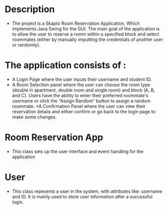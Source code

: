 # Description
* The project is a Skapto Room Reservation Application, Which implements Java Swing for the GUI. The main goal of the application is to allow the user to reserve a romm within a specified block and select roommates (either by manually imputting the credentials of another user or randomly).

# The application consists of :
* A Login Page where the user inputs their username and student ID.
* A Room Selection panel where the user can choose the room type (double in apartment, double room and single room) and block (A, B, and C). Users have the ability to enter their preferred roommate's username or click the "Assign Random" button to assign a random roommate.
*A Confirmation Panel where the user can view their reservation details and either confirm or go back to the login page to make some changes.

# Room Reservation App
*  This class sets up the user interface and event handling for the application
# User 
* This class repesents a user in the system, with attributes like: username and ID. It is mainly used to store user information after a successful login.
